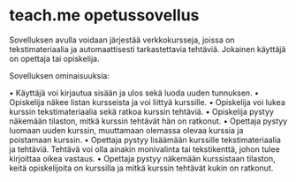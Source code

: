 # teach.me opetussovellus

Sovelluksen avulla voidaan järjestää verkkokursseja, joissa on tekstimateriaalia ja automaattisesti tarkastettavia tehtäviä. Jokainen käyttäjä on opettaja tai opiskelija.

Sovelluksen ominaisuuksia:

• Käyttäjä voi kirjautua sisään ja ulos sekä luoda uuden tunnuksen.
• Opiskelija näkee listan kursseista ja voi liittyä kurssille.
• Opiskelija voi lukea kurssin tekstimateriaalia sekä ratkoa kurssin tehtäviä.
• Opiskelija pystyy näkemään tilaston, mitkä kurssin tehtävät hän on ratkonut.
• Opettaja pystyy luomaan uuden kurssin, muuttamaan olemassa olevaa kurssia ja poistamaan kurssin.
• Opettaja pystyy lisäämään kurssille tekstimateriaalia ja tehtäviä. Tehtävä voi olla ainakin monivalinta tai tekstikenttä, johon tulee kirjoittaa oikea vastaus.
• Opettaja pystyy näkemään kurssistaan tilaston, keitä opiskelijoita on kurssilla ja mitkä kurssin tehtävät kukin on ratkonut.
